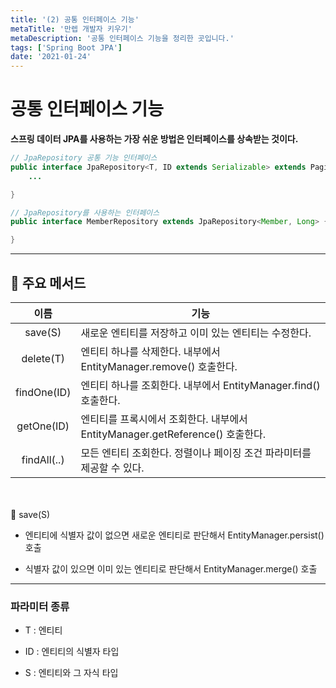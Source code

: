 ```yaml
---
title: '(2) 공통 인터페이스 기능'
metaTitle: '만렙 개발자 키우기'
metaDescription: '공통 인터페이스 기능을 정리한 곳입니다.'
tags: ['Spring Boot JPA']
date: '2021-01-24'
---
```


# 공통 인터페이스 기능

**스프링 데이터 JPA를 사용하는 가장 쉬운 방법은 인터페이스를 상속받는 것이다.**

```java
// JpaRepository 공통 기능 인터페이스
public interface JpaRepository<T, ID extends Serializable> extends PagingAndSortingRepository<T, ID> {
    ...

}

// JpaRepository를 사용하는 인터페이스
public interface MemberRepository extends JpaRepository<Member, Long> {

}
```
---

## 🗽 주요 메서드

|    이름    |    기능                                                |
| :----: | -------------------------------------------------------- |
| save(S) | 새로운 엔티티를 저장하고 이미 있는 엔티티는 수정한다.|
| delete(T) | 엔티티 하나를 삭제한다. 내부에서 EntityManager.remove() 호출한다.|
| findOne(ID) |	엔티티 하나를 조회한다. 내부에서 EntityManager.find() 호출한다.|
| getOne(ID) |	엔티티를 프록시에서 조회한다. 내부에서 EntityManager.getReference() 호출한다.|
| findAll(..) |	모든 엔티티 조회한다. 정렬이나 페이징 조건 파라미터를 제공할 수 있다.|

<br/>
<br/>
👀 save(S)

- 엔티티에 식별자 값이 없으면 새로운 엔티티로 판단해서 EntityManager.persist() 호출


- 식별자 값이 있으면 이미 있는 엔티티로 판단해서 EntityManager.merge() 호출
-------------------------------------------------------------------------------------

### 파라미터 종류

- T : 엔티티


- ID : 엔티티의 식별자 타입


- S : 엔티티와 그 자식 타입
